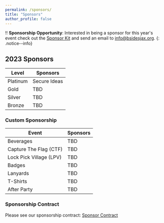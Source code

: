 ```yaml
---
permalink: /sponsors/
title: "Sponsors"
author_profile: false
---
```


:bangbang: **Sponsorship Opportunity**:
Interested in being a sponsor for this year's event check out the [Sponsor Kit](/assets/files/BSides_Jax_2023_Sponsor_Kit.pdf) and send an email to [info@bsidesjax.org](mailto:info@bsidesjax.org).
{: .notice--info}

## 2023 Sponsors

| Level       | Sponsors |
| ----------- | -------- |
| Platinum    | Secure Ideas      |
| Gold        | TBD      |
| Silver      | TBD      |
| Bronze      | TBD      |

### Custom Sponsorship

| Event       | Sponsors |
| ----------- | -------- |
| Beverages | TBD |
| Capture The Flag (CTF) | TBD |
| Lock Pick Village (LPV) | TBD |
| Badges | TBD |
| Lanyards | TBD |
| T-Shirts | TBD |
| After Party | TBD |

### Sponsorship Contract
Please see our sponsorship contract: [Sponsor Contract](/assets/files/BSides_Jax_2023_Sponsorship_Contract-1.pdf)